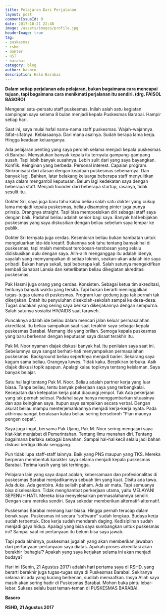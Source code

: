 ```yaml
---
title: Pelajaran Dari Perjalanan
layout: post
commentIssueId: 9 
date: 2017-18-21 22:48
image: /assets/images/profile.jpg
headerImage: true
tag:
- puskesmas
- rshd
- dokter
- HST
- barabai
category: blog
author: basoro
description: Halo Barabai
---
```

**Dalam setiap perjalanan ada pelajaran, bukan bagaimana cara mencapai tujuan, tapi bagaimana cara menikmati perjalanan itu sendiri. (drg. FAISOL BASORO)**

Mengenal satu-persatu staff puskesmas. Inilah salah satu kegiatan sampingan saya selama 8 bulan menjadi kepala Puskesmas Barabai. Hampir setiap hari.

Saat ini, saya mulai hafal nama-nama staff puskesmas. Wajah-wajahnya. Sifat-sifatnya. Kebiasaanya. Dari mana asalnya. Sudah berapa lama kerja. Hingga keadaan keluarganya.

Ada pelajaran penting yang saya peroleh selama menjadi kepala puskesmas di Barabai. Menyatukan banyak kepala itu ternyata gampang-gampang susah. Tapi lebih banyak susahnya. Lebih sulit dari yang saya bayangkan. Konflik. Keinginan yang berbeda. Personal interest. Capaian program. Sinkronisasi dari atasan dengan keadaan puskesmas sebenarnya. Dan banyak lagi. Bahkan, latar belakang keluarga beberapa staff menyulitkan saya dalam mengambil keputusan. Belum lagi kedekatan saya dengan beberapa staff. Menjadi founder dari beberapa startup, rasanya, tidak sesulit itu.

Dokter Sri, saya juga baru tahu kalau beliau salah satu dokter yang cukup lama menjadi kepala puskesmas, beliau disamping pinter juga punya prinsip. Orangnya straight. Tapi bisa memposisikan diri sebagai staff saya dengan baik. Padahal beliau adalah senior bagi saya. Banyak hal kebijakan puskesmas yang saya diskusikan dengan beliau sebelum saya lempar ke publik.

Dokter Sri ternyata juga cerdas. Kesenioran beliau bukan hambatan untuk mengeluarkan ide-ide kreatif. Bukannya sok tahu tentang banyak hal di puskesmas, tapi malah membuat terobosan-terobosan yang selalu didiskusikan dulu dengan saya. Alih-alih menganggap itu adalah idenya, sayalah yang memyampaikan di setiap lokmin, seakan-akan adalah ide saya pribadi. Bukan hanya sekali, tapi beberapa kali. Salah satunya mengaktifkan kembali Sahabat Lansia dan keterlibatan beliau dikegiatan akreditasi puskesmas.

Pak Hasmi juga orang yang cerdas. Konsisten. Sebagai ketua tim akreditasi, tentunya banyak waktu yang tersita. Tapi bukan berarti meninggalkan tugas-tugas utama di puskesmas. Program luar gedung juga tak pernah tak dikerjakan. Entah itu penyuluhan disekolah-sekolah sampai ke desa-desa. Tugas dadakan yang sering saya berikan dikerjakannya dengan sempurna. Salah satunya sosialisi HIV/AIDS saat taraweh.

Puncaknya adalah ide beliau dalam mencari jalan keluar permasalahan akreditasi. Itu beliau sampaikan saat-saat terakhir saya sebagai kepala puskesmas Barabai. Memang ide yang brilian. Semoga kepala puskesmas yang baru berkenan dengan keputusan saya disaat terakhir itu.

Pak M. Noor nyaman diajak diskusi banyak hal. Itu penilaian saya saat ini. Sebelumnya saya sangat berhati-hati menyampaikan permasalahan puskesmas. Background beliau sepertinya menjadi barier. Sekarang saya kagum sama beliau. Orangnya luwes. Tidak kaku. Berpikiran terbuka. Asik diajak diskusi topik apapun. Apalagi kalau topiknya tentang keislaman. Saya banyak belajar.

Satu hal lagi tentang Pak M. Noor. Beliau adalah partner kerja yang luar biasa. Tanpa beliau, tentu banyak pekerjaan saya yang terbengkalai. Kecepatan dan ketepatan kerja patut diacungi jempol. Tak Ada pekerjaan yang tak pernah selesai. Padahal saya hanya menggambarkan situasinya dan apa keinginan saya. Itupun saya sampaikan secara verbal. Dengan akurat beliau mampu menterjemahkannya menjadi kerja-kerja nyata. Pada akhirnya sangat beralasan kalau beliau sering berseloroh “Pian maunya pengen cepat”.

Saya juga ingat, bersama Pak Ujang, Pak M. Noor sering mengajari saya kiat-kiat menjabat di Pemerintahan. Tentang ilmu menahan diri. Tentang bagaimana berlaku sebagai bawahan. Sampai hal-hal kecil selalu jadi bahan diskusi bertiga dikala senggang.

Pun tidak lupa staff-staff lainnya. Baik yang PNS maupun yang TKS. Mereka berperan membentuk karakter saya selama menjadi kepala puskesmas Barabai. Terima kasih yang tak terhingga.

Pelajaran lain yang saya dapat adalah, kebersamaan dan profesionalitas di puskesmas Barabai menjadikannya sebuah tim yang kuat. Disitu ada tawa. Ada duka. Ada gembira. Ada selisih paham. Ada air mata. Tapi semuanya bisa diselesaikan. Tidak menghambat perkerjaan utama, yaitu MELAYANI SEPENUH HATI. Mereka bisa menyelesaikan permasalahannya sendiri. Dengan cara mereka sendiri. Saya sekedar memberikan alternatif-alternatif.

Puskesmas Barabai memang luar biasa. Hingga pernah terucap dalam benak saya. Puskesmas ini secara “software” sudah lengkap. Budaya kerja sudah terbentuk. Etos kerja sudah mendarah daging. Kedisiplinan sudah menjadi gaya hidup. Apalagi yang bisa saya sumbangkan untuk puskesmas ini? Sampai saat ini pertanyaan itu belum bisa saya jawab.

Tapi pada akhirnya, puskesmas jugalah yang akan memberikan jawaban dari pertanyaan-pertanyaan saya diatas. Apakah proses akreditasi akan berakhir ‘bahagia’? Apakah yang saya kerjakan selama ini akan menjadi budaya?

Hari ini (Senin, 21 Agustus 2017) adalah hari pertama saya di RSHD, yang berarti berakhir juga tugas-tugas saya di Puskesmas Barabai. Sekiranya selama ini ada yang kurang berkenan, sudilah memaafkan. Insya Allah saya masih akan sering hadir di Puskesmas Barabai. Mohon buka pintu lebar-lebar. Sukses selalu buat teman-teman di PUSKESMAS BARABAI.


**Basoro**

**RSHD, 21 Agustus 2017**
